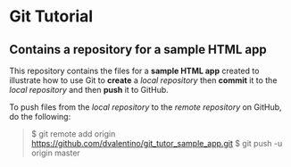# Git Tutorial
## Contains a repository for a sample HTML app

This repository contains the files for a **sample HTML app** created to illustrate how to use Git to **create** a *local repository* then **commit** it to the *local repository* and then **push** it to GitHub.

To push files from the *local repository* to the *remote repository* on GitHub, do the following:

> $ git remote add origin https://github.com/dvalentino/git_tutor_sample_app.git
> $ git push -u origin master

